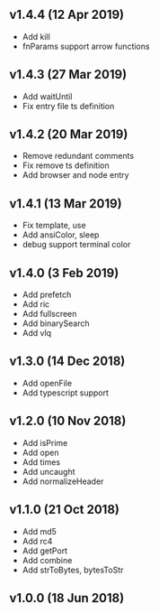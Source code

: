 ## v1.4.4 (12 Apr 2019)

* Add kill
* fnParams support arrow functions

## v1.4.3 (27 Mar 2019)

* Add waitUntil
* Fix entry file ts definition

## v1.4.2 (20 Mar 2019)

* Remove redundant comments
* Fix remove ts definition
* Add browser and node entry

## v1.4.1 (13 Mar 2019)

* Fix template, use
* Add ansiColor, sleep
* debug support terminal color

## v1.4.0 (3 Feb 2019)

* Add prefetch
* Add ric
* Add fullscreen
* Add binarySearch
* Add vlq

## v1.3.0 (14 Dec 2018)

* Add openFile
* Add typescript support

## v1.2.0 (10 Nov 2018)

* Add isPrime
* Add open
* Add times
* Add uncaught
* Add normalizeHeader

## v1.1.0 (21 Oct 2018)

* Add md5
* Add rc4
* Add getPort
* Add combine
* Add strToBytes, bytesToStr

## v1.0.0 (18 Jun 2018)
